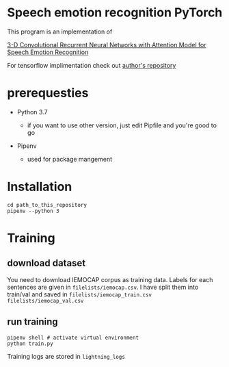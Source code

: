 # Speech emotion recognition  PyTorch
This program is an implementation of 

[3-D Convolutional Recurrent Neural Networks with Attention Model for Speech Emotion Recognition](https://ieeexplore.ieee.org/document/8421023)

For tensorflow implimentation check out [author's repository](https://github.com/xuanjihe/speech-emotion-recognition)

# prerequesties

- Python 3.7 
  - if you want to use other version, just edit Pipfile and you're good to go
  
- Pipenv 
  - used for package mangement

# Installation
```
cd path_to_this_repository
pipenv --python 3
```

# Training
## download dataset
You need to download IEMOCAP corpus as training data.
Labels for each sentences are given in `filelists/iemocap.csv`. I have split them into train/val and saved in `filelists/iemocap_train.csv` `filelists/iemocap_val.csv`

## run training
```
pipenv shell # activate virtual environment
python train.py
```
Training logs are stored in `lightning_logs`

